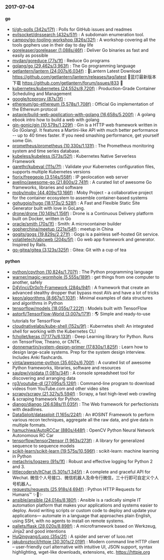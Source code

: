### 2017-07-04

#### go
* [tj/gh-polls (342s/17f)](https://github.com/tj/gh-polls) : Polls for GitHub issues and readmes
* [evilsocket/dnssearch (432s/51f)](https://github.com/evilsocket/dnssearch) : A subdomain enumeration tool.
* [campoy/go-tooling-workshop (826s/32f)](https://github.com/campoy/go-tooling-workshop) : A workshop covering all the tools gophers use in their day to day life
* [goreleaser/goreleaser (1,088s/46f)](https://github.com/goreleaser/goreleaser) : Deliver Go binaries as fast and easily as possible
* [mvdan/goreduce (77s/1f)](https://github.com/mvdan/goreduce) : Reduce Go programs
* [golang/go (29,462s/3,963f)](https://github.com/golang/go) : The Go programming language
* [getlantern/lantern (24,007s/6,034f)](https://github.com/getlantern/lantern) : 🔴Lantern Latest Download https://github.com/getlantern/lantern/releases/tag/latest 🔴蓝灯最新版本下载 https://github.com/getlantern/forum/issues/833 🔴
* [kubernetes/kubernetes (24,552s/8,720f)](https://github.com/kubernetes/kubernetes) : Production-Grade Container Scheduling and Management
* [google/tcpproxy (87s/3f)](https://github.com/google/tcpproxy) : 
* [ethereum/go-ethereum (5,578s/1,708f)](https://github.com/ethereum/go-ethereum) : Official Go implementation of the Ethereum protocol
* [astaxie/build-web-application-with-golang (16,658s/5,200f)](https://github.com/astaxie/build-web-application-with-golang) : A golang ebook intro how to build a web with golang
* [gin-gonic/gin (10,579s/1,229f)](https://github.com/gin-gonic/gin) : Gin is a HTTP web framework written in Go (Golang). It features a Martini-like API with much better performance -- up to 40 times faster. If you need smashing performance, get yourself some Gin.
* [prometheus/prometheus (10,330s/1,131f)](https://github.com/prometheus/prometheus) : The Prometheus monitoring system and time series database.
* [kubeless/kubeless (573s/52f)](https://github.com/kubeless/kubeless) : Kubernetes Native Serverless Framework
* [garethr/kubeval (111s/7f)](https://github.com/garethr/kubeval) : Validate your Kubernetes configuration files, supports multiple Kubernetes versions
* [fiorix/freegeoip (3,514s/558f)](https://github.com/fiorix/freegeoip) : IP geolocation web server
* [avelino/awesome-go (21,800s/2,741f)](https://github.com/avelino/awesome-go) : A curated list of awesome Go frameworks, libraries and software
* [moby/moby (44,409s/13,166f)](https://github.com/moby/moby) : Moby Project - a collaborative project for the container ecosystem to assemble container-based systems
* [gohugoio/hugo (18,173s/2,528f)](https://github.com/gohugoio/hugo) : A Fast and Flexible Static Site Generator built with love in GoLang.
* [drone/drone (10,149s/1,156f)](https://github.com/drone/drone) : Drone is a Continuous Delivery platform built on Docker, written in Go
* [oracle/smith (70s/1f)](https://github.com/oracle/smith) : Smith: A microcontainer builder
* [gopherchina/meetup (221s/54f)](https://github.com/gopherchina/meetup) : meetup in China
* [gogits/gogs (19,829s/2,271f)](https://github.com/gogits/gogs) : Gogs is a painless self-hosted Git service.
* [volatiletech/abcweb (204s/5f)](https://github.com/volatiletech/abcweb) : Go web app framework and generator. Inspired by Rails.
* [go-gitea/gitea (3,123s/325f)](https://github.com/go-gitea/gitea) : Gitea: Git with a cup of tea

#### python
* [python/cpython (10,824s/1,707f)](https://github.com/python/cpython) : The Python programming language
* [warner/magic-wormhole (5,555s/189f)](https://github.com/warner/magic-wormhole) : get things from one computer to another, safely
* [D4Vinci/Dr0p1t-Framework (284s/94f)](https://github.com/D4Vinci/Dr0p1t-Framework) : A framework that create an advanced stealthy dropper that bypass most AVs and have a lot of tricks
* [keon/algorithms (8,667s/1,103f)](https://github.com/keon/algorithms) : Minimal examples of data structures and algorithms in Python
* [tensorflow/models (18,055s/7,222f)](https://github.com/tensorflow/models) : Models built with TensorFlow
* [astorfi/TensorFlow-World (3,007s/171f)](https://github.com/astorfi/TensorFlow-World) : 🌎 Simple and ready-to-use tutorials for TensorFlow
* [cloudnativelabs/kube-shell (152s/9f)](https://github.com/cloudnativelabs/kube-shell) : Kubernetes shell: An integrated shell for working with the Kubernetes CLI
* [fchollet/keras (17,177s/6,133f)](https://github.com/fchollet/keras) : Deep Learning library for Python. Runs on TensorFlow, Theano, or CNTK.
* [donnemartin/system-design-primer (17,830s/1,825f)](https://github.com/donnemartin/system-design-primer) : Learn how to design large-scale systems. Prep for the system design interview. Includes Anki flashcards.
* [vinta/awesome-python (35,602s/6,700f)](https://github.com/vinta/awesome-python) : A curated list of awesome Python frameworks, libraries, software and resources
* [saulpw/visidata (1,081s/34f)](https://github.com/saulpw/visidata) : A console spreadsheet tool for discovering and arranging data
* [rg3/youtube-dl (27,095s/5,126f)](https://github.com/rg3/youtube-dl) : Command-line program to download videos from YouTube.com and other video sites
* [scrapy/scrapy (21,327s/5,594f)](https://github.com/scrapy/scrapy) : Scrapy, a fast high-level web crawling & scraping framework for Python.
* [django/django (26,638s/11,035f)](https://github.com/django/django) : The Web framework for perfectionists with deadlines.
* [DataSploit/datasploit (1,165s/224f)](https://github.com/DataSploit/datasploit) : An #OSINT Framework to perform various recon techniques, aggregate all the raw data, and give data in multiple formats.
* [hamuchiwa/AutoRCCar (880s/448f)](https://github.com/hamuchiwa/AutoRCCar) : OpenCV Python Neural Network Autonomous RC Car
* [tensorflow/tensor2tensor (1,963s/273f)](https://github.com/tensorflow/tensor2tensor) : A library for generalized sequence to sequence models
* [scikit-learn/scikit-learn (19,575s/10,596f)](https://github.com/scikit-learn/scikit-learn) : scikit-learn: machine learning in Python
* [metachris/logzero (91s/1f)](https://github.com/metachris/logzero) : Robust and effective logging for Python 2 and 3.
* [littlecodersh/ItChat (5,301s/1,345f)](https://github.com/littlecodersh/ItChat) : A complete and graceful API for Wechat. 微信个人号接口、微信机器人及命令行微信，三十行即可自定义个人号机器人。
* [requests/requests (25,918s/4,694f)](https://github.com/requests/requests) : Python HTTP Requests for Humans™ ✨🍰✨
* [ansible/ansible (24,014s/8,180f)](https://github.com/ansible/ansible) : Ansible is a radically simple IT automation platform that makes your applications and systems easier to deploy. Avoid writing scripts or custom code to deploy and update your applications— automate in a language that approaches plain English, using SSH, with no agents to install on remote systems.
* [pallets/flask (28,020s/8,898f)](https://github.com/pallets/flask) : A microframework based on Werkzeug, Jinja2 and good intentions
* [HuQingyang/Luoo (35s/2f)](https://github.com/HuQingyang/Luoo) : A spider and server of luoo.net
* [jakubroztocil/httpie (30,301s/2,019f)](https://github.com/jakubroztocil/httpie) : Modern command line HTTP client – user-friendly curl alternative with intuitive UI, JSON support, syntax highlighting, wget-like downloads, extensions, etc. https://httpie.org

